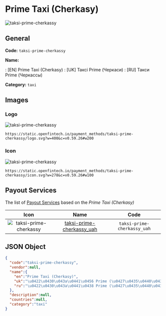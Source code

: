 
# Prime Taxi (Cherkasy) 
![taksi-prime-cherkassy](https://static.openfintech.io/payment_methods/taksi-prime-cherkassy/logo.svg?w=400&c=v0.59.26#w200)  

## General 
**Code:** `taksi-prime-cherkassy` 
 
**Name:** 
 
:	[EN] Prime Taxi (Cherkasy) 
:	[UK] Таксі Prime (Черкаси) 
:	[RU] Такси Prime (Черкассы) 
 
**Category:** `taxi` 
 

## Images 

### Logo 
![taksi-prime-cherkassy](https://static.openfintech.io/payment_methods/taksi-prime-cherkassy/logo.svg?w=400&c=v0.59.26#w200)  

```
https://static.openfintech.io/payment_methods/taksi-prime-cherkassy/logo.svg?w=400&c=v0.59.26#w200
```  

### Icon 
![taksi-prime-cherkassy](https://static.openfintech.io/payment_methods/taksi-prime-cherkassy/icon.svg?w=278&c=v0.59.26#w100)  

```
https://static.openfintech.io/payment_methods/taksi-prime-cherkassy/icon.svg?w=278&c=v0.59.26#w100
```  

## Payout Services 
 
The list of [Payout Services](/payout-services/) based on the _Prime Taxi (Cherkasy)_ 

|Icon|Name|Code| 
|:---:|:---:|:---:| 
|![taksi-prime-cherkassy](https://static.openfintech.io/payout_methods/taksi-prime-cherkassy/icon.svg?w=278&c=v0.59.26#w40) |[taksi-prime-cherkassy_uah](/payout-services/taksi-prime-cherkassy_uah/)|`taksi-prime-cherkassy_uah`| 
 

## JSON Object 

```json
{
  "code":"taksi-prime-cherkassy",
  "vendor":null,
  "name":{
    "en":"Prime Taxi (Cherkasy)",
    "uk":"\u0422\u0430\u043a\u0441\u0456 Prime (\u0427\u0435\u0440\u043a\u0430\u0441\u0438)",
    "ru":"\u0422\u0430\u043a\u0441\u0438 Prime (\u0427\u0435\u0440\u043a\u0430\u0441\u0441\u044b)"
  },
  "description":null,
  "countries":null,
  "category":"taxi"
}
```  

